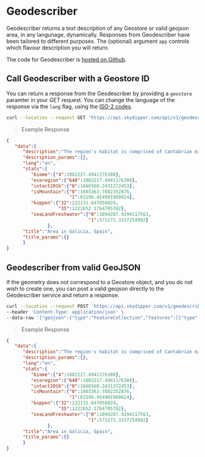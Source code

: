 # Geodescriber

Geodescriber returns a text description of any Geostore or valid geojson area, in any langunage, dynamically.
Responses from Geodescriber have been tailored to different purposes. The (optional) argument `app` controls which flavour
description you will return.

The code for Geodescriber is [hosted on Github](https://github.com/Skydipper/Geodescriber).

## Call Geodescriber with a Geostore ID

You can return a response from the Geodescriber by providing a `geostore` paramter in your *GET* request.
You can change the language of the response via the `lang` flag, using the [ISO-2 codes](https://www.sitepoint.com/iso-2-letter-language-codes/).

```bash
curl --location --request GET 'https://api.skydipper.com/api/v1/geodescriber?geostore=<ID_HASH>&template=False&app=skydipper&lang=en'
```

> Example Response

```json
{
   "data":{
      "description":"The region's habitat is comprised of Cantabrian mixed forests. This region has no Intact Forest. The area has a predominantly warm and temperate climate with dry summers. It is part of the Temperate Broadleaf and Mixed Forests biome. The location is mostly land area with a large proportion of marine area. Area of 12,387km² located in a predominanty lowland area.",
      "description_params":{},
      "lang":"en",
      "stats":{
         "biome":{"4":1082227.4941176388},
         "ecoregion":{"648":1082227.4941176388},
         "intact2016":{"0":1666560.2431372453},
         "isMountain":{"0":1603363.7882352876,
                       "1":63196.454901960824},
         "koppen":{"32":222131.647058824,
                   "35":1222652.1764705782},
         "seaLandFreshwater":{"0":1094287.9294117563,
                              "1":572272.3137254902}
               },
      "title":"Area in Galicia, Spain",
      "title_params":{}
      }
}
```

## Geodescriber from valid GeoJSON

If the geometry does not correspond to a Geostore object, and you do not wish to create one, you can post a valid
geojson directly to the Geodescriber service and return a response.

```bash
curl --location --request POST 'https://api.skydipper.com/v1/geodescriber/geom?lang=en&app=skydipper' \
--header 'Content-Type: application/json' \
--data-raw '{"geojson":{"type":"FeatureCollection","features":[{"type":"Feature","properties":{},"geometry":{"type":"Polygon","coordinates":[[[-8.749999866114031,43.86562279054269],[-8.500000104532665,43.86562279054269],[-8.2500003429513,43.86562279054269],[-8.000000581369934,43.86562279054269],[-8.000000581369934,42.49423975448128],[-8.2500003429513,42.49423975448128],[-8.500000104532665,42.49423975448128],[-8.749999866114031,42.49423975448128],[-8.999999627695365,42.49423975448128],[-8.999999627695365,43.86562279054269],[-8.749999866114031,43.86562279054269]]]}}]}}'

```

> Example Response

```json
{
   "data":{
      "description":"The region's habitat is comprised of Cantabrian mixed forests. This region has no Intact Forest. The area has a predominantly warm and temperate climate with dry summers. It is part of the Temperate Broadleaf and Mixed Forests biome. The location is mostly land area with a large proportion of marine area. Area of 12,387km² located in a predominanty lowland area.",
      "description_params":{},
      "lang":"en",
      "stats":{
         "biome":{"4":1082227.4941176388},
         "ecoregion":{"648":1082227.4941176388},
         "intact2016":{"0":1666560.2431372453},
         "isMountain":{"0":1603363.7882352876,
                       "1":63196.454901960824},
         "koppen":{"32":222131.647058824,
                   "35":1222652.1764705782},
         "seaLandFreshwater":{"0":1094287.9294117563,
                              "1":572272.3137254902}
               },
      "title":"Area in Galicia, Spain",
      "title_params":{}
      }
}
```